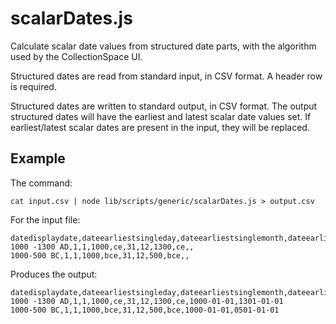 # scalarDates.js

Calculate scalar date values from structured date parts, with the algorithm used by the CollectionSpace UI.

Structured dates are read from standard input, in CSV format. A header row is required.

Structured dates are written to standard output, in CSV format. The output structured dates will have the earliest and latest scalar date values set. If earliest/latest scalar dates are present in the input, they will be replaced.

## Example

The command:

```
cat input.csv | node lib/scripts/generic/scalarDates.js > output.csv
```

For the input file:

```
datedisplaydate,dateearliestsingleday,dateearliestsinglemonth,dateearliestsingleyear,dateearliestsingleera,datelatestday,datelatestmonth,datelatestyear,datelatestera,dateearliestscalarvalue,datelatestscalarvalue
1000 -1300 AD,1,1,1000,ce,31,12,1300,ce,,
1000-500 BC,1,1,1000,bce,31,12,500,bce,,
```

Produces the output:

```
datedisplaydate,dateearliestsingleday,dateearliestsinglemonth,dateearliestsingleyear,dateearliestsingleera,datelatestday,datelatestmonth,datelatestyear,datelatestera,dateearliestscalarvalue,datelatestscalarvalue
1000 -1300 AD,1,1,1000,ce,31,12,1300,ce,1000-01-01,1301-01-01
1000-500 BC,1,1,1000,bce,31,12,500,bce,1000-01-01,0501-01-01
```